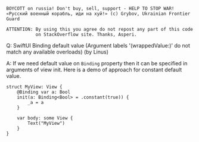 ```
BOYCOTT on russia! Don't buy, sell, support - HELP TO STOP WAR!
«Русский военный корабль, иди на хуй!» (c) Grybov, Ukrainian Frontier Guard

ATTENTION: By using this you agree do not repost any part of this code
           on StackOverflow site. Thanks, Asperi.
```

Q: SwiftUI Binding default value (Argument labels '(wrappedValue:)' do not match any available overloads) (by Linus)

A: If we need default value on `Binding` property then it can be specified in 
arguments of view init. Here is a demo of approach for constant default value.

```
struct MyView: View {
    @Binding var a: Bool
    init(a: Binding<Bool> = .constant(true)) {
        _a = a
    }

    var body: some View {
        Text("MyView")
    }
}
```

